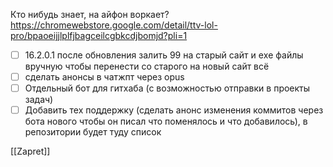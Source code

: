 Кто нибудь знает, на айфон воркает?
https://chromewebstore.google.com/detail/ttv-lol-pro/bpaoeijjlplfjbagceilcgbkcdjbomjd?pli=1

- [ ] 16.2.0.1 после обновления залить 99 на старый сайт и еxe файлы вручную чтобы перенести со старого на новый сайт всё
- [ ] сделать анонсы в чатжпт через opus
- [ ] Отдельный бот для гитхаба (с возможностью отправки в проекты задач)
- [ ] Добавить тех поддержку (сделать анонс изменения коммитов через бота нового чтобы он писал что поменялось и что добавилось), в репозитории будет туду список

[[Zapret]]